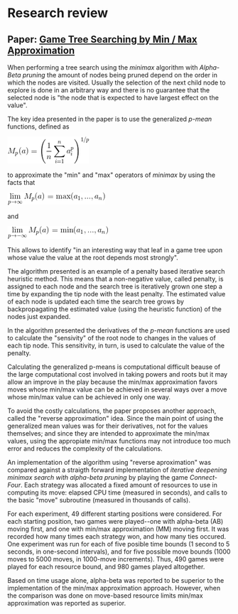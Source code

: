 # Research review

## Paper: [Game Tree Searching by Min / Max Approximation](https://people.csail.mit.edu/rivest/pubs/Riv87c.pdf)

When performing a tree search using the _minimax_ algorithm with _Alpha-Beta pruning_
the amount of nodes being pruned depend on the order in which the nodes are
visited. Usually the selection of the next child node to explore is done in an
arbitrary way and there is no guarantee that the selected node is "the node that
is expected to have largest effect on the value".

The key idea presented in the paper is to use the generalized _p-mean_ functions,
defined as

<img src="https://github.com/edhzsz/AIND-Isolation/blob/master/pmean.gif" title="p-mean" />

to approximate the "min" and "max" operators of _minimax_ by using the facts that

<img src="https://github.com/edhzsz/AIND-Isolation/blob/master/plimpmean.gif" title="max aproximation" />

and

<img src="https://github.com/edhzsz/AIND-Isolation/blob/master/nlimpmean.gif" title="min aproximation" />

This allows to identify "in an interesting way that leaf in a game tree upon whose
value the value at the root depends most strongly".

The algorithm presented is an example of a penalty based iterative search heuristic
method. This means that a non-negative value, called penalty, is assigned to each
node and the search tree is iteratively grown one step a time by expanding the tip
node with the least penalty. The estimated value of each node  is updated each time
the search tree grows by backpropagating the estimated value (using the heuristic
function) of the nodes just expanded.

In the algorithm presented the derivatives of the _p-mean_ functions are used to
calculate the "sensivity" of the root node to changes in the values of each tip
node. This sensitivity, in turn, is used to calculate the value of the penalty.

Calculating the generalized p-means is computational difficult beause of the large
computational cost involved in taking powers and roots but it may allow an improve
in the play because the min/max approximation favors moves whose min/max value
can be achieved in several ways over a move whose min/max value can be achieved
in only one way.

To avoid the costly calculations, the paper proposes another approach, called
the  "reverse approximation" idea. Since the main point of using the generalized
mean values was for their derivatives, not for the values themselves; and since
they are intended to approximate the min/max values, using the appropiate min/max
functions may not introduce too much error and reduces the complexity of the
calculations.

An implementation of the algorithm using "reverse aproximation" was compared
against a straigth forward implementation of
_iterative deepening minimax search with alpha-beta pruning_ by playing the game
_Connect-Four_. Each strategy was allocated a fixed amount of resources to use
in computing its move: elapsed CPU time (measured in seconds), and calls to the
basic "move" subroutine (measured in thousands of calls).

For each experiment, 49 different starting positions were considered. For each
starting position, two games were played--one with alpha-beta (AB) moving first,
and one with min/max approximation (MM) moving first. It was recorded how many
times each strategy won, and how many ties occured. One experiment was run for
each of five posible time bounds (1 second to 5 seconds, in one-second intervals),
and for five possible move bounds (1000 moves to 5000 moves, in 1000-move
increments). Thus, 490 games were played for each resource bound, and 980 games
played altogether.

Based on time usage alone, alpha-beta was reported to be superior to the
implementation of the min/max approximation approach. However, when the comparison
was done on move-based resource limits min/max approximation was reported as superior.

